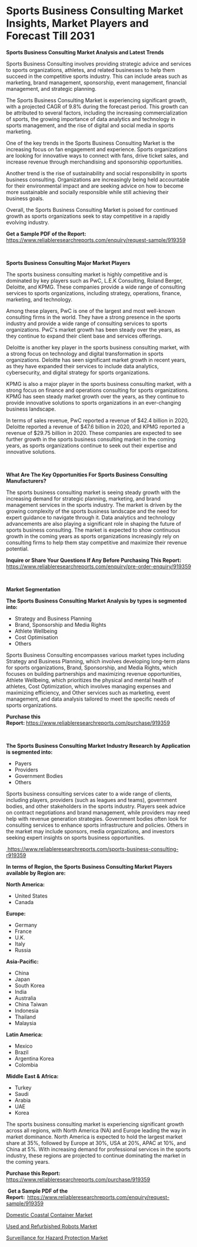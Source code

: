 <p><h1>Sports Business Consulting Market Insights, Market Players and Forecast Till 2031</h1></p><p><strong>Sports Business Consulting Market Analysis and Latest Trends</strong></p>
<p><p>Sports Business Consulting involves providing strategic advice and services to sports organizations, athletes, and related businesses to help them succeed in the competitive sports industry. This can include areas such as marketing, brand management, sponsorship, event management, financial management, and strategic planning.</p><p>The Sports Business Consulting Market is experiencing significant growth, with a projected CAGR of 9.8% during the forecast period. This growth can be attributed to several factors, including the increasing commercialization of sports, the growing importance of data analytics and technology in sports management, and the rise of digital and social media in sports marketing.</p><p>One of the key trends in the Sports Business Consulting Market is the increasing focus on fan engagement and experience. Sports organizations are looking for innovative ways to connect with fans, drive ticket sales, and increase revenue through merchandising and sponsorship opportunities.</p><p>Another trend is the rise of sustainability and social responsibility in sports business consulting. Organizations are increasingly being held accountable for their environmental impact and are seeking advice on how to become more sustainable and socially responsible while still achieving their business goals.</p><p>Overall, the Sports Business Consulting Market is poised for continued growth as sports organizations seek to stay competitive in a rapidly evolving industry.</p></p>
<p><strong>Get a Sample PDF of the Report:&nbsp;</strong> <a href="https://www.reliableresearchreports.com/enquiry/request-sample/919359">https://www.reliableresearchreports.com/enquiry/request-sample/919359</a></p>
<p>&nbsp;</p>
<p><strong>Sports Business Consulting Major Market Players</strong></p>
<p><p>The sports business consulting market is highly competitive and is dominated by key players such as PwC, L.E.K Consulting, Roland Berger, Deloitte, and KPMG. These companies provide a wide range of consulting services to sports organizations, including strategy, operations, finance, marketing, and technology.</p><p>Among these players, PwC is one of the largest and most well-known consulting firms in the world. They have a strong presence in the sports industry and provide a wide range of consulting services to sports organizations. PwC's market growth has been steady over the years, as they continue to expand their client base and services offerings.</p><p>Deloitte is another key player in the sports business consulting market, with a strong focus on technology and digital transformation in sports organizations. Deloitte has seen significant market growth in recent years, as they have expanded their services to include data analytics, cybersecurity, and digital strategy for sports organizations.</p><p>KPMG is also a major player in the sports business consulting market, with a strong focus on finance and operations consulting for sports organizations. KPMG has seen steady market growth over the years, as they continue to provide innovative solutions to sports organizations in an ever-changing business landscape.</p><p>In terms of sales revenue, PwC reported a revenue of $42.4 billion in 2020, Deloitte reported a revenue of $47.6 billion in 2020, and KPMG reported a revenue of $29.75 billion in 2020. These companies are expected to see further growth in the sports business consulting market in the coming years, as sports organizations continue to seek out their expertise and innovative solutions.</p></p>
<p>&nbsp;</p>
<p><strong>What Are The Key Opportunities For Sports Business Consulting Manufacturers?</strong></p>
<p><p>The sports business consulting market is seeing steady growth with the increasing demand for strategic planning, marketing, and brand management services in the sports industry. The market is driven by the growing complexity of the sports business landscape and the need for expert guidance to navigate through it. Data analytics and technology advancements are also playing a significant role in shaping the future of sports business consulting. The market is expected to show continuous growth in the coming years as sports organizations increasingly rely on consulting firms to help them stay competitive and maximize their revenue potential.</p></p>
<p><strong>Inquire or Share Your Questions If Any Before Purchasing This Report:</strong> <a href="https://www.reliableresearchreports.com/enquiry/pre-order-enquiry/919359">https://www.reliableresearchreports.com/enquiry/pre-order-enquiry/919359</a></p>
<p>&nbsp;</p>
<p><strong>Market Segmentation</strong></p>
<p><strong>The Sports Business Consulting Market Analysis by types is segmented into:</strong></p>
<p><ul><li>Strategy and Business Planning</li><li>Brand, Sponsorship and Media Rights</li><li>Athlete Wellbeing</li><li>Cost Optimisation</li><li>Others</li></ul></p>
<p><p>Sports Business Consulting encompasses various market types including Strategy and Business Planning, which involves developing long-term plans for sports organizations, Brand, Sponsorship, and Media Rights, which focuses on building partnerships and maximizing revenue opportunities, Athlete Wellbeing, which prioritizes the physical and mental health of athletes, Cost Optimization, which involves managing expenses and maximizing efficiency, and Other services such as marketing, event management, and data analysis tailored to meet the specific needs of sports organizations.</p></p>
<p><strong>Purchase this Report:&nbsp;</strong><a href="https://www.reliableresearchreports.com/purchase/919359">https://www.reliableresearchreports.com/purchase/919359</a></p>
<p>&nbsp;</p>
<p><strong>The Sports Business Consulting Market Industry Research by Application is segmented into:</strong></p>
<p><ul><li>Payers</li><li>Providers</li><li>Government Bodies</li><li>Others</li></ul></p>
<p><p>Sports business consulting services cater to a wide range of clients, including players, providers (such as leagues and teams), government bodies, and other stakeholders in the sports industry. Players seek advice on contract negotiations and brand management, while providers may need help with revenue generation strategies. Government bodies often look for consulting services to enhance sports infrastructure and policies. Others in the market may include sponsors, media organizations, and investors seeking expert insights on sports business opportunities.</p></p>
<p><a href="https://www.reliableresearchreports.com/sports-business-consulting-r919359">&nbsp;https://www.reliableresearchreports.com/sports-business-consulting-r919359</a></p>
<p><strong>In terms of Region, the Sports Business Consulting Market Players available by Region are:</strong></p>
<p>
    <p> <strong> North America: </strong>
        <ul>
            <li>United States</li>
            <li>Canada</li>
        </ul>
        </p> 
    <p> <strong> Europe: </strong>
        <ul>
            <li>Germany</li>
            <li>France</li>
            <li>U.K.</li>
            <li>Italy</li>
            <li>Russia</li>
        </ul>
        </p> 
    <p> <strong> Asia-Pacific: </strong>
        <ul>
            <li>China</li>
            <li>Japan</li>
            <li>South Korea</li>
            <li>India</li>
            <li>Australia</li>
            <li>China Taiwan</li>
            <li>Indonesia</li>
            <li>Thailand</li>
            <li>Malaysia</li>
        </ul>
        </p> 
    <p> <strong> Latin America: </strong>
        <ul>
            <li>Mexico</li>
            <li>Brazil</li>
            <li>Argentina Korea</li>
            <li>Colombia</li>
        </ul>
        </p> 
    <p> <strong> Middle East & Africa: </strong>
        <ul>
            <li>Turkey</li>
            <li>Saudi</li>
            <li>Arabia</li>
            <li>UAE</li>
            <li>Korea</li>
        </ul>
    </p>
    </p>
<p><p>The sports business consulting market is experiencing significant growth across all regions, with North America (NA) and Europe leading the way in market dominance. North America is expected to hold the largest market share at 35%, followed by Europe at 30%, USA at 20%, APAC at 10%, and China at 5%. With increasing demand for professional services in the sports industry, these regions are projected to continue dominating the market in the coming years.</p></p>
<p><strong>Purchase this Report: </strong><a href="https://www.reliableresearchreports.com/purchase/919359">https://www.reliableresearchreports.com/purchase/919359</a></p>
<p>&nbsp;<strong>Get a Sample PDF of the Report:&nbsp;&nbsp;</strong><a href="https://www.reliableresearchreports.com/enquiry/request-sample/919359">https://www.reliableresearchreports.com/enquiry/request-sample/919359</a></p>
<p><strong></strong></p>
<p><p><a href="https://github.com/ikahanika44/Market-Research-Report-List-1/blob/main/domestic-coastal-container-market.md">Domestic Coastal Container Market</a></p><p><a href="https://github.com/crlaem461/Market-Research-Report-List-1/blob/main/used-and-refurbished-robots-market.md">Used and Refurbished Robots Market</a></p><p><a href="https://github.com/refatkhan11277/Market-Research-Report-List-1/blob/main/surveillance-for-hazard-protection-market.md">Surveillance for Hazard Protection Market</a></p></p>